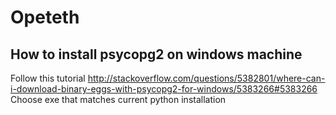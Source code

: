 # Opeteth

## How to install psycopg2 on windows machine
Follow this tutorial
http://stackoverflow.com/questions/5382801/where-can-i-download-binary-eggs-with-psycopg2-for-windows/5383266#5383266
Choose exe that matches current python installation 